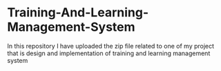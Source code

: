 # Training-And-Learning-Management-System
In this repository I have uploaded the zip file related to one of my project that is design and implementation of training and learning management system
